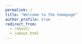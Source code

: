 ```yaml
---
permalink: /
title: "Welcome to the homepage"
author_profile: true
redirect_from: 
  - /about/
  - /about.html
---
```


